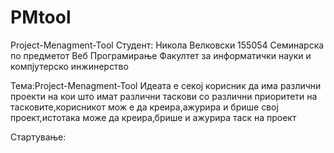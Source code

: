 # PMtool
Project-Menagment-Tool
Студент: Никола Велковски 155054
Семинарска по предметот Веб Програмирање Факултет за информатички науки и компјутерско инжинерство

Тема:Project-Menagment-Tool
Идеата е секој корисник да има различни проекти на кои што имат различни таскови со различни приоритети на тасковите,корисникот мож
е да креира,ажурира и брише свој проект,истотака може да креира,брише и ажурира таск на проект

Стартување:



 
 
